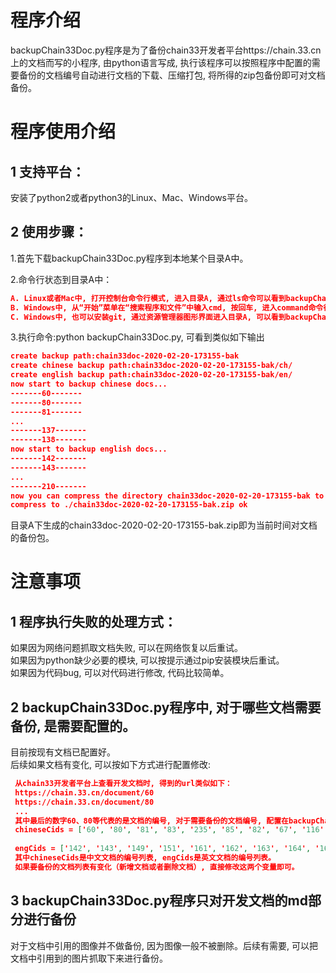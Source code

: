 # 程序介绍  

backupChain33Doc.py程序是为了备份chain33开发者平台https://chain.33.cn 上的文档而写的小程序, 由python语言写成, 执行该程序可以按照程序中配置的需要备份的文档编号自动进行文档的下载、压缩打包, 将所得的zip包备份即可对文档备份。  

# 程序使用介绍  

## 1 支持平台：  

安装了python2或者python3的Linux、Mac、Windows平台。  

## 2 使用步骤：  

1.首先下载backupChain33Doc.py程序到本地某个目录A中。  

2.命令行状态到目录A中：  

```json
A. Linux或者Mac中, 打开控制台命令行模式, 进入目录A, 通过ls命令可以看到backupChain33Doc.py程序；  
B. Windows中, 从“开始”菜单在“搜索程序和文件”中输入cmd, 按回车, 进入command命令行模式, 通过cd命令, 进入目录A, 通过dir命令可以看到backupChain33Doc.py程序；
C. Windows中, 也可以安装git, 通过资源管理器图形界面进入目录A, 可以看到backupChain33Doc.py程序文件, 通过鼠标右键选择“Git Bash Here”进入类linux的命令行模式, 通过ls命令可以看到backupChain33Doc.py程序文件；  
```

3.执行命令:python backupChain33Doc.py, 可看到类似如下输出  

```json
create backup path:chain33doc-2020-02-20-173155-bak
create chinese backup path:chain33doc-2020-02-20-173155-bak/ch/
create english backup path:chain33doc-2020-02-20-173155-bak/en/
now start to backup chinese docs...
-------60-------
-------80-------
-------81-------
...
-------137-------
-------138-------
now start to backup english docs...
-------142-------
-------143-------
...
-------210-------
now you can compress the directory chain33doc-2020-02-20-173155-bak to backup the chain33 docs from https://chain.33.cn
compress to ./chain33doc-2020-02-20-173155-bak.zip ok
```

目录A下生成的chain33doc-2020-02-20-173155-bak.zip即为当前时间对文档的备份包。  

# 注意事项

## 1 程序执行失败的处理方式：

如果因为网络问题抓取文档失败, 可以在网络恢复以后重试。  
如果因为python缺少必要的模块, 可以按提示通过pip安装模块后重试。  
如果因为代码bug, 可以对代码进行修改, 代码比较简单。  

## 2 backupChain33Doc.py程序中, 对于哪些文档需要备份, 是需要配置的。

目前按现有文档已配置好。  
后续如果文档有变化, 可以按如下方式进行配置修改:  

```json
 从chain33开发者平台上查看开发文档时, 得到的url类似如下：
 https://chain.33.cn/document/60
 https://chain.33.cn/document/80
 ...
 其中最后的数字60、80等代表的是文档的编号, 对于需要备份的文档编号, 配置在backupChain33Doc.py程序中的如下变量中：
 chineseCids = ['60', '80', '81', '83', '235', '85', '82', '67', '116', '128', '129', '130', '120', '121', '122', '123', '124', '125', '72', '73', '74', '75', '76', '77', '78', '79', '86', '88', '90', '113', '114', '126', '211', '95','93', '94','100','99','98','97','96','218','102','105','104','108','110','115','118','134','135', '101', '117', '137', '138']
 
 engCids = ['142', '143', '149', '151', '161', '162', '163', '164', '165', '166', '167', '168','169','170', '172', '173', '174', '175', '176', '177', '178', '179', '180', '181','182','183','184', '156','185','186','187', '188', '192','193','194', '195', '196', '197', '198', '199', '200', '202', '203', '204', '205', '206', '207', '208', '191', '159', '209', '210']
 其中chineseCids是中文文档的编号列表, engCids是英文文档的编号列表。
 如果要备份的文档列表有变化（新增文档或者删除文档）, 直接修改这两个变量即可。
```

## 3 backupChain33Doc.py程序只对开发文档的md部分进行备份  

对于文档中引用的图像并不做备份, 因为图像一般不被删除。后续有需要, 可以把文档中引用到的图片抓取下来进行备份。  

